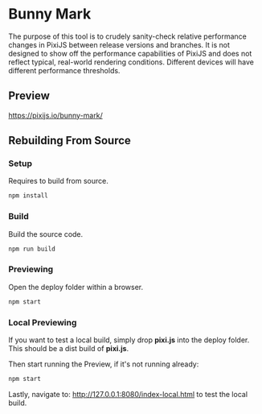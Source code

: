 # Bunny Mark

The purpose of this tool is to crudely sanity-check relative performance changes in PixiJS between
release versions and branches. It is not designed to show off the performance capabilities of PixiJS and does not reflect typical, real-world rendering conditions. Different devices will have different performance thresholds. 

## Preview

https://pixijs.io/bunny-mark/

## Rebuilding From Source

### Setup

Requires to build from source.

```bash
npm install
```

### Build

Build the source code.

```bash
npm run build
```

### Previewing

Open the deploy folder within a browser.

```bash
npm start
```

### Local Previewing

If you want to test a local build, simply drop **pixi.js** into the deploy folder. This should be a dist build of **pixi.js**.

Then start running the Preview, if it's not running already:

```bash
npm start
```

Lastly, navigate to: http://127.0.0.1:8080/index-local.html to test the local build.
